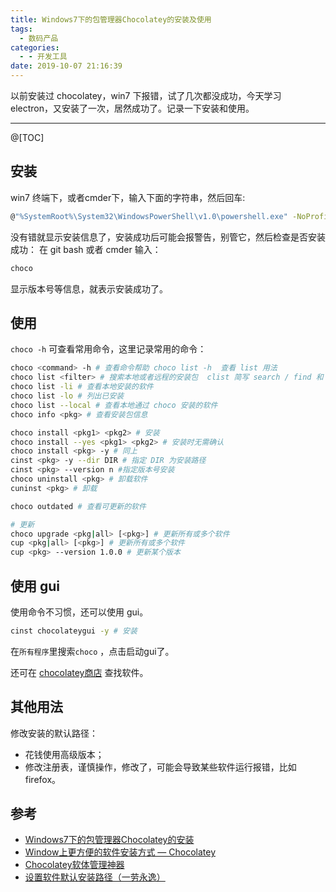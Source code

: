 ```yaml
---
title: Windows7下的包管理器Chocolatey的安装及使用
tags:
  - 数码产品
categories:
  - - 开发工具
date: 2019-10-07 21:16:39
---
```



以前安装过 chocolatey，win7 下报错，试了几次都没成功，今天学习 electron，又安装了一次，居然成功了。记录一下安装和使用。
<!-- more -->
***

@[TOC]

## 安装

win7 终端下，或者cmder下，输入下面的字符串，然后回车:
```bash
@"%SystemRoot%\System32\WindowsPowerShell\v1.0\powershell.exe" -NoProfile -InputFormat None -ExecutionPolicy Bypass -Command "iex ((New-Object System.Net.WebClient).DownloadString('https://chocolatey.org/install.ps1'))" && SET "PATH=%PATH%;%ALLUSERSPROFILE%\chocolatey\bin"
```
没有错就显示安装信息了，安装成功后可能会报警告，别管它，然后检查是否安装成功：
在 git bash 或者 cmder 输入：
```bash
choco
```
显示版本号等信息，就表示安装成功了。

## 使用

`choco -h` 可查看常用命令，这里记录常用的命令：

```bash
choco <command> -h # 查看命令帮助 choco list -h  查看 list 用法
choco list <filter> # 搜索本地或者远程的安装包  clist 简写 search / find 和 list 功能相同
choco list -li # 查看本地安装的软件
choco list -lo # 列出已安装
choco list --local # 查看本地通过 choco 安装的软件
choco info <pkg> # 查看安装包信息

choco install <pkg1> <pkg2> # 安装
choco install --yes <pkg1> <pkg2> # 安装时无需确认
choco install <pkg> -y # 同上
cinst <pkg> -y --dir DIR # 指定 DIR 为安装路径
cinst <pkg> --version n #指定版本号安装
choco uninstall <pkg> # 卸载软件
cuninst <pkg> # 卸载

choco outdated # 查看可更新的软件

# 更新
choco upgrade <pkg|all> [<pkg>] # 更新所有或多个软件
cup <pkg|all> [<pkg>] # 更新所有或多个软件
cup <pkg> --version 1.0.0 # 更新某个版本
```
## 使用 gui

使用命令不习惯，还可以使用 gui。
```bash
cinst chocolateygui -y # 安装
```
在`所有程序`里搜索`choco` ，点击启动gui了。

还可在 [chocolatey商店](https://chocolatey.org/packages) 查找软件。

## 其他用法

修改安装的默认路径：
- 花钱使用高级版本；
- 修改注册表，谨慎操作，修改了，可能会导致某些软件运行报错，比如firefox。


## 参考
- [Windows7下的包管理器Chocolatey的安装](https://blog.csdn.net/u013253924/article/details/83149821)
- [Window上更方便的软件安装方式 — Chocolatey](https://zhuanlan.zhihu.com/p/57663273)
- [Chocolatey软体管理神器](https://blog.tdccc.com.tw/319/)
- [设置软件默认安装路径（一劳永逸）](https://blog.csdn.net/vrmogui/article/details/88593365)


